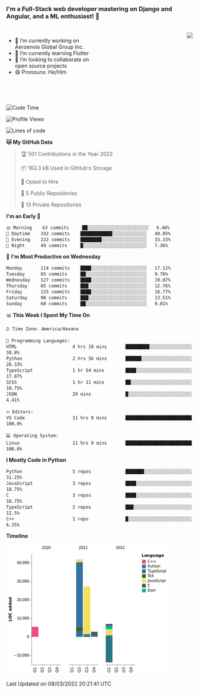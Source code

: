 ### I'm a Full-Stack web developer mastering on Django and Angular, and a ML enthusiast!  👋

<br/>

<img align="right" height="250"  src="https://media1.giphy.com/media/qgQUggAC3Pfv687qPC/giphy.gif?cid=ecf05e470ttfxgsj072btembitu1zn4ti3t3cdyg4jo5b3by&rid=giphy.gif&ct=g" />

 <div style="width:50%">
    <ul>
      <li>🔭 I’m currently working on Aeroenvio Global Group Inc.</li>
      <li>🌱 I’m currently learning Flutter</li>
      <li>👯 I’m looking to collaborate on open source projects</li>
      <li>😄 Pronouns: He/Him</li>
<!--       <li>⚡ Fun fact: I started my first professional project for a company as web dev without knowing any JS </li> -->
    </ul>
  </div>
  
<br/><br/><br/>


<!--START_SECTION:waka-->
![Code Time](http://img.shields.io/badge/Code%20Time-50%20hrs%2027%20mins-blue)

![Profile Views](http://img.shields.io/badge/Profile%20Views-2-blue)

![Lines of code](https://img.shields.io/badge/From%20Hello%20World%20I%27ve%20Written-70%20Thousand%20lines%20of%20code-blue)

**🐱 My GitHub Data** 

> 🏆 501 Contributions in the Year 2022
 > 
> 📦 163.3 kB Used in GitHub's Storage 
 > 
> 💼 Opted to Hire
 > 
> 📜 5 Public Repositories 
 > 
> 🔑 13 Private Repositories  
 > 
**I'm an Early 🐤** 

```text
🌞 Morning    63 commits     ██░░░░░░░░░░░░░░░░░░░░░░░   9.46% 
🌆 Daytime    332 commits    ████████████░░░░░░░░░░░░░   49.85% 
🌃 Evening    222 commits    ████████░░░░░░░░░░░░░░░░░   33.33% 
🌙 Night      49 commits     █░░░░░░░░░░░░░░░░░░░░░░░░   7.36%

```
📅 **I'm Most Productive on Wednesday** 

```text
Monday       114 commits    ████░░░░░░░░░░░░░░░░░░░░░   17.12% 
Tuesday      65 commits     ██░░░░░░░░░░░░░░░░░░░░░░░   9.76% 
Wednesday    127 commits    ████░░░░░░░░░░░░░░░░░░░░░   19.07% 
Thursday     85 commits     ███░░░░░░░░░░░░░░░░░░░░░░   12.76% 
Friday       125 commits    ████░░░░░░░░░░░░░░░░░░░░░   18.77% 
Saturday     90 commits     ███░░░░░░░░░░░░░░░░░░░░░░   13.51% 
Sunday       60 commits     ██░░░░░░░░░░░░░░░░░░░░░░░   9.01%

```


📊 **This Week I Spent My Time On** 

```text
⌚︎ Time Zone: America/Havana

💬 Programming Languages: 
HTML                     4 hrs 19 mins       █████████░░░░░░░░░░░░░░░░   38.8% 
Python                   2 hrs 56 mins       ██████░░░░░░░░░░░░░░░░░░░   26.33% 
TypeScript               1 hr 54 mins        ████░░░░░░░░░░░░░░░░░░░░░   17.07% 
SCSS                     1 hr 11 mins        ██░░░░░░░░░░░░░░░░░░░░░░░   10.75% 
JSON                     29 mins             █░░░░░░░░░░░░░░░░░░░░░░░░   4.41%

🔥 Editors: 
VS Code                  11 hrs 9 mins       █████████████████████████   100.0%

💻 Operating System: 
Linux                    11 hrs 9 mins       █████████████████████████   100.0%

```

**I Mostly Code in Python** 

```text
Python                   5 repos             ███████░░░░░░░░░░░░░░░░░░   31.25% 
JavaScript               3 repos             ████░░░░░░░░░░░░░░░░░░░░░   18.75% 
C                        3 repos             ████░░░░░░░░░░░░░░░░░░░░░   18.75% 
TypeScript               2 repos             ███░░░░░░░░░░░░░░░░░░░░░░   12.5% 
C++                      1 repo              █░░░░░░░░░░░░░░░░░░░░░░░░   6.25%

```


**Timeline**

![Chart not found](https://raw.githubusercontent.com/dfg-98/dfg-98/main/charts/bar_graph.png) 


 Last Updated on 08/03/2022 20:21:41 UTC
<!--END_SECTION:waka-->
